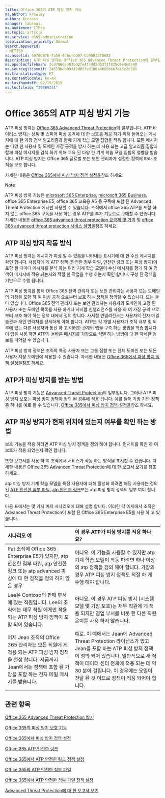 ```yaml
---
title: Office 365의 ATP 피싱 방지 기능
ms.author: krowley
author: kccross
manager: laurawi
ms.audience: ITPro
ms.topic: article
ms.service: o365-administration
localization_priority: Normal
search.appverid:
- MET150
ms.assetid: 5076d0f6-7a59-4d6c-bd07-ba95033f0682
description: ATP 피싱 방지는 Office 365 Advanced Threat Protection의 일부입니다. ATP 바이러스 방지는 상품 및 스피어 피싱 공격에 대 한 보호를 제공 하기 위해 들어오는 메시지에 대 한 가장 검색 알고리즘과 함께 기계 학습 모델 집합을 적용 합니다. 모든 메시지는 다양 한 사용자 및 도메인 가장 공격을 방지 하는 데 사용 되는 고급 알고리즘 집합과 함께 피싱 메시지를 검색 하기 위해 교육 된 다양 한 기계 학습 모델 집합의 영향을 받습니다.
ms.openlocfilehash: 3cd786de403bd2fe4fcdd5d53f3f825c6e4e8a40
ms.sourcegitcommit: 24659bdb09f49d0ffed180a4b80bbb7c45c2d301
ms.translationtype: MT
ms.contentlocale: ko-KR
ms.lasthandoff: 02/19/2019
ms.locfileid: "29889251"
---
```

# <a name="atp-anti-phishing-capabilities-in-office-365"></a>Office 365의 ATP 피싱 방지 기능

ATP 피싱 방지는 [Office 365 Advanced Threat Protection](office-365-atp.md)의 일부입니다. ATP 바이러스 방지는 상품 및 스피어 피싱 공격에 대 한 보호를 제공 하기 위해 들어오는 메시지에 대 한 가장 검색 알고리즘과 함께 기계 학습 모델 집합을 적용 합니다. 모든 메시지는 다양 한 사용자 및 도메인 가장 공격을 방지 하는 데 사용 되는 고급 알고리즘 집합과 함께 피싱 메시지를 검색 하기 위해 교육 된 다양 한 기계 학습 모델 집합의 영향을 받습니다. ATP 피싱 방지는 Office 365 글로벌 또는 보안 관리자가 설정한 정책에 따라 조직을 보호 합니다.
  
자세한 내용은 [Office 365에서 피싱 방지 정책 설정을](set-up-anti-phishing-policies.md)참조 하세요.
  
> [!NOTE]
> ATP 피싱 방지 기능은 [microsoft 365 Enterprise](https://www.microsoft.com/microsoft-365/enterprise/home), [microsoft 365 Business](https://www.microsoft.com/microsoft-365/business), office 365 Enterprise E5, office 365 교육용 A5 등 구독에 포함 된 Advanced Threat Protection 에서만 사용할 수 있습니다. 조직에서 office 365 ATP를 포함 하지 않는 office 365 구독을 사용 하는 경우 ATP를 추가 기능으로 구매할 수 있습니다. 자세한 내용은 [office 365 advanced threat protection 요금제 및 가격](https://products.office.com/exchange/advance-threat-protection) 및 [office 365 advanced threat protection 서비스 설명을](https://docs.microsoft.com/office365/servicedescriptions/office-365-advanced-threat-protection-service-description)참조 하세요.

## <a name="how-atp-anti-phishing-works"></a>ATP 피싱 방지 작동 방식

ATP 피싱 방지는 메시지가 피싱 일 수 있음을 나타내는 표시기에 대 한 수신 메시지를 확인 합니다. 사용자에 게 ATP 정책 (안전한 첨부 파일, 안전한 링크 또는 피싱 방지)이 포함 될 때마다 메시지를 분석 하는 여러 기계 학습 모델이 수신 메시지를 평가 하 여 정책이 메시지에 적용 되는지와 적절 한 작업을 수행 하는지 확인 합니다. 구성 된 정책을 기반으로 수행 됩니다.
  
ATP 피싱 방지를 통해 Office 365 전역 관리자 또는 보안 관리자는 사용자 또는 도메인의 가장을 포함 하 여 피싱 공격 으로부터 보호 하는 정책을 정의할 수 있습니다. 또는 둘 다 있습니다. Office 365 전역 관리자 또는 보안 관리자는 사용자와 도메인이 고정 된 사용자 또는 도메인 목록을 사용 하거나 사서함 인텔리전스를 사용 하 여 가장 공격 으로부터 보호 해야 하는 정책 내에서 정의 합니다. 사서함 인텔리전스는 사용자의 전자 메일 습관과 개인 연락처를 상세하게 이해 합니다. ATP는 각 개별 사용자가 조직 내부 및 외부에 있는 다른 사용자와 통신 하 고 이러한 관계의 맵을 구축 하는 방법을 학습 합니다. 이 맵을 사용 하면 ATP가 올바른 메시지를 가장으로 식별 하는 방법에 대 한 자세한 정보를 파악할 수 있습니다.
  
ATP 피싱 방지 정책은 조직의 특정 사용자 또는 그룹 집합 또는 전체 도메인 또는 모든 사용자 지정 도메인에 적용할 수 있습니다. 자세한 내용은 [Office 365에서 피싱 방지 정책 설정을](set-up-anti-phishing-policies.md)참조 하세요.
  
## <a name="how-to-get-atp-anti-phishing"></a>ATP가 피싱 방지를 받는 방법

ATP 피싱 방지 기능은 [Advanced Threat Protection](office-365-atp.md)의 일부입니다. 그러나 ATP 피싱 방지 보호는 피싱 방지 정책이 정의 된 경우에 적용 됩니다. 예를 들어 가장 기반 정책 중 하나를 예로 들 수 있습니다. [Office 365에서 피싱 방지 정책 설정을](set-up-anti-phishing-policies.md)참조 하세요.
  
## <a name="how-to-know-if-atp-anti-phishing-is-in-place"></a>ATP 피싱 방지가 현재 위치에 있는지 여부를 확인 하는 방법

보호 기능을 적용 하려면 ATP 피싱 방지 정책을 정의 해야 합니다. 먼저이를 확인 하 여 보호가 적용 되었는지 확인 합니다.

또한 보고서를 사용 하 여 조직에서 서비스가 작동 하는 방식을 표시할 수 있습니다. 자세한 내용은 [Office 365 Advanced Threat Protection에 대 한 보고서 보기](view-reports-for-atp.md)를 참조 하세요.

atp 피싱 방지 기계 학습 모델을 특정 사용자에 대해 활성화 하려면 해당 사용자는 정의 된 [ATP 안전한 첨부 파일](atp-safe-attachments.md), [atp 안전한 링크](atp-safe-links.md)또는 atp 피싱 방지 정책의 일부 여야 합니다. 

다음 표에서는 몇 가지 예제 시나리오에 대해 설명 합니다. 이러한 각 예제에서 조직은 Advanced Threat Protection이 포함 된 Office 365 Enterprise E5를 사용 하 고 있습니다.
  
|**시나리오 예**|**이 경우 ATP가 피싱 방지를 적용 하나요?**|
|:-----|:-----|
|Pat 조직에 Office 365 Enterprise E5가 있지만, atp 안전한 첨부 파일, atp 안전한 링크 또는 atp advanced 피싱에 대 한 정책을 정의 하지 않은 경우|아니요. 이 기능을 사용할 수 있지만 atp 기계 학습 모델이 작동 하려면 하나 이상의 atp 정책을 정의 해야 합니다. 가장의 경우 ATP 피싱 방지 정책도 적절 하 게 수행 해야 합니다.|
|Lee은 Contoso의 판매 부서에 있는 직원입니다. Lee의 조직에는 재무 직원 에게만 적용 되는 ATP 피싱 방지 정책이 포함 되어 있습니다.|아니요. 이 경우 ATP 피싱 방지 (시스템 모델 및 가장 보호)는 재무 직원에 게 적용 되지만 영업 부서를 비롯 한 다른 직원은이를 사용 하지 않습니다.|
|어제 Jean 조직의 Office 365 관리자는 모든 직원에 게 적용 되는 ATP 피싱 방지 정책을 설정 합니다. 지금까지 Jean에서는 정책에 포함 된 가장을 포함 하는 전자 메일 메시지를 받습니다.|예로. 이 예에서는 Jean에 Advanced Threat Protection 라이선스가 있고 Jean을 포함 하는 ATP 피싱 방지 정책이 정의 되어 있습니다. 일반적으로 새 정책이 데이터 센터 전체에 적용 되는 데 약 30 분이 걸립니다. 이 경우에는 요일이 전달 된 것 이므로 정책이 적용 되어야 합니다.|

## <a name="related-topics"></a>관련 항목

[Office 365 Advanced Threat Protection 방지](office-365-atp.md)
  
[Office 365의 피싱 방지 보호 기능](anti-phishing-protection.md)
  
[Office 365에서 피싱 방지 정책 설정](set-up-anti-phishing-policies.md)
  
[Office 365 ATP 안전한 링크](atp-safe-links.md)
  
[Office 365에서 ATP 안전한 링크 정책 설정](set-up-atp-safe-links-policies.md)
  
[Office 365의 ATP 안전한 첨부 파일](atp-safe-attachments.md)
  
[Office 365에서 ATP 안전한 첨부 파일 정책 설정](set-up-atp-safe-attachments-policies.md)
  
[Advanced Threat Protection에 대 한 보고서 보기](view-reports-for-atp.md)
